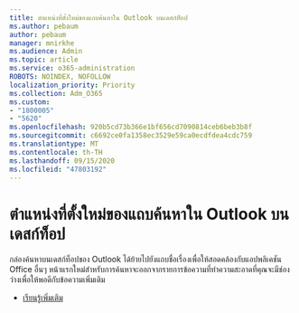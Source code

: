 ```yaml
---
title: ตำแหน่งที่ตั้งใหม่ของแถบค้นหาใน Outlook บนเดสก์ท็อป
ms.author: pebaum
author: pebaum
manager: mnirkhe
ms.audience: Admin
ms.topic: article
ms.service: o365-administration
ROBOTS: NOINDEX, NOFOLLOW
localization_priority: Priority
ms.collection: Adm_O365
ms.custom:
- "1800005"
- "5620"
ms.openlocfilehash: 920b5cd73b366e1bf656cd7090814ceb6beb3b8f
ms.sourcegitcommit: c6692ce0fa1358ec3529e59ca0ecdfdea4cdc759
ms.translationtype: MT
ms.contentlocale: th-TH
ms.lasthandoff: 09/15/2020
ms.locfileid: "47803192"
---
```

# <a name="new-location-of-the-search-bar-in-outlook-desktop"></a>ตำแหน่งที่ตั้งใหม่ของแถบค้นหาใน Outlook บนเดสก์ท็อป

กล่องค้นหาบนเดสก์ท็อปของ Outlook ได้ย้ายไปยังแถบชื่อเรื่องเพื่อให้สอดคล้องกับแอปพลิเคชัน Office อื่นๆ หน้าแรกใหม่สำหรับการค้นหาจะออกจากรายการข้อความที่ทำความสะอาดที่คุณจะมีช่องว่างเพื่อให้พอดีกับข้อความเพิ่มเติม
- [เรียนรู้เพิ่มเติม](https://support.microsoft.com/en-us/office/96fee452-80cd-492d-a35c-5c37584b416b)

